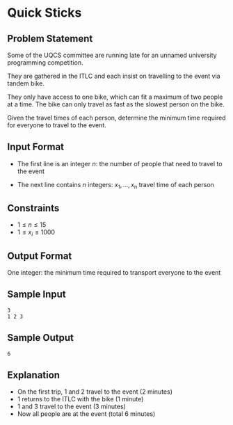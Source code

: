 # Quick Sticks

## Problem Statement

Some of the UQCS committee are running late for an unnamed university programming competition.

They are gathered in the ITLC and each insist on travelling to the event via tandem bike.

They only have access to one bike, which can fit a maximum of two people at a time. The bike can only travel as fast as the slowest person on the bike.

Given the travel times of each person, determine the minimum time required for everyone to travel to the event.

## Input Format

- The first line is an integer $n$: the number of people that need to travel to the event

- The next line contains $n$ integers: $x_1, \ldots, x_n$ travel time of each person

## Constraints

- $1 \le n \le 15$
- $1 \le x_i \le 1000$

## Output Format
One integer: the minimum time required to transport everyone to the event

## Sample Input

```
3
1 2 3
```

## Sample Output

```
6
```

## Explanation

- On the first trip, 1 and 2 travel to the event (2 minutes)
- 1 returns to the ITLC with the bike (1 minute)
- 1 and 3 travel to the event (3 minutes)
- Now all people are at the event (total 6 minutes)
